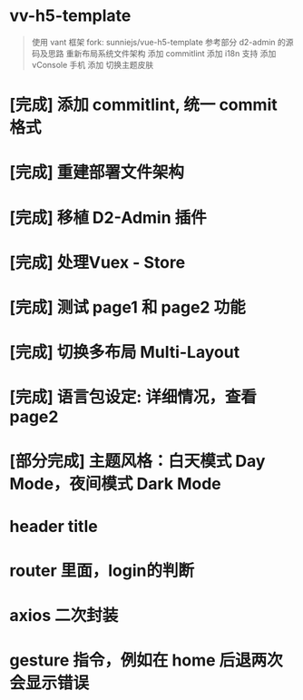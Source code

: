 vv-h5-template
===============================
> 使用 vant 框架
> fork: sunniejs/vue-h5-template
> 参考部分 d2-admin 的源码及思路
> 重新布局系统文件架构
> 添加 commitlint
> 添加 i18n 支持
> 添加 vConsole 手机
> 添加 切换主题皮肤

# [完成] 添加 commitlint, 统一 commit 格式
# [完成] 重建部署文件架构
# [完成] 移植 D2-Admin 插件
# [完成] 处理Vuex - Store
# [完成] 测试 page1 和 page2 功能
# [完成] 切换多布局 Multi-Layout
# [完成] 语言包设定: 详细情况，查看 page2
# [部分完成] 主题风格：白天模式 Day Mode，夜间模式 Dark Mode

# header title
# router 里面，login的判断
# axios 二次封装
# gesture 指令，例如在 home 后退两次会显示错误
